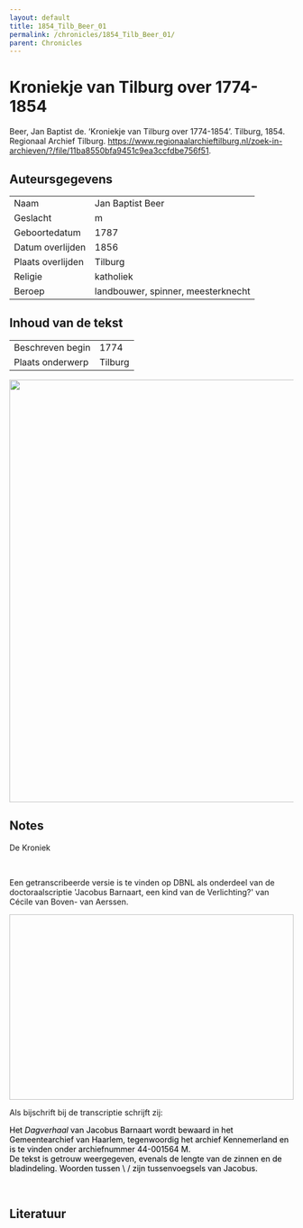 ```yaml
---
layout: default
title: 1854_Tilb_Beer_01
permalink: /chronicles/1854_Tilb_Beer_01/
parent: Chronicles
--- 
```



# Kroniekje van Tilburg over 1774-1854 

Beer, Jan Baptist de. ‘Kroniekje van Tilburg over 1774-1854’. Tilburg, 1854. Regionaal Archief Tilburg. https://www.regionaalarchieftilburg.nl/zoek-in-archieven/?/file/11ba8550bfa9451c9ea3ccfdbe756f51. 

## Auteursgegevens 

| | | 
| --------------- | --------------- | 
| Naam | Jan Baptist Beer | 
| Geslacht | m | 
 | Geboortedatum | 1787 | 
| Datum overlijden | 1856 | 
| Plaats overlijden | Tilburg | 
| Religie | katholiek | 
| Beroep | landbouwer, spinner, meesterknecht | 

## Inhoud van de tekst 

| | | 
| --------------- | --------------- | 
| Beschreven begin | 1774 | 
| Plaats onderwerp | Tilburg | 

[<img src="..\..\barplots_chronicles\1854_Tilb_Beer_01.jpg" width="750"/>](..\..\barplots_chronicles\1854_Tilb_Beer_01.jpg) 

## Notes 

<div data-schema-version="8"><p>De Kroniek</p>
<p>&nbsp;</p>
<p>Een getranscribeerde versie is te vinden op DBNL als onderdeel van de doctoraalscriptie 'Jacobus Barnaart, een kind van de Verlichting?' van Cécile van Boven- van Aerssen.</p>
<p><img alt="" data-attachment-key="XMKBAG3I" width="606" height="329"></p>
<p>Als bijschrift bij de transcriptie schrijft zij:</p>
<p><span style="color: #000000"><span style="background-color: #f3f4f5">Het&nbsp;</span></span><em><span style="color: #000000"><span style="background-color: #f3f4f5">Dagverhaal</span></span></em><span style="color: #000000"><span style="background-color: #f3f4f5">&nbsp;van Jacobus Barnaart wordt bewaard in het Gemeentearchief van Haarlem, tegenwoordig het archief Kennemerland en is te vinden onder archiefnummer 44-001564 M.<br>De tekst is getrouw weergegeven, evenals de lengte van de zinnen en de bladindeling. Woorden tussen \ / zijn tussenvoegsels van Jacobus.</span></span></p>
<p>&nbsp;</p>
</div> 

## Literatuur 

